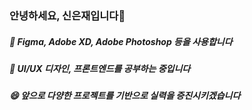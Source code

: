 ### 안녕하세요, 신은재입니다👋

##### 🎨 Figma, Adobe XD, Adobe Photoshop 등을 사용합니다
##### 📝 UI/UX 디자인, 프론트엔드를 공부하는 중입니다
##### 😄 앞으로 다양한 프로젝트를 기반으로 실력을 증진시키겠습니다

<!--
[![Eunjae's GitHub stats](https://github-readme-stats.vercel.app/api?username=Eunjae2641)](https://github.com/anuraghazra/github-readme-stats
**Eunjae2641/Eunjae2641** is a ✨ _special_ ✨ repository because its `README.md` (this file) appears on your GitHub profile.

Here are some ideas to get you started:

- 🔭 I’m currently working on ...
- 🌱 I’m currently learning ...
- 👯 I’m looking to collaborate on ...
- 🤔 I’m looking for help with ...
- 💬 Ask me about ...
- 📫 How to reach me: ...
- 😄 Pronouns: ...
- ⚡ Fun fact: ...
-->
